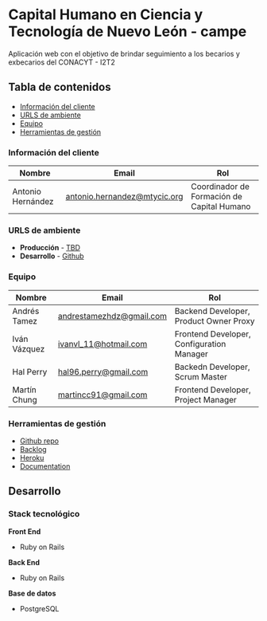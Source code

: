 # Capital Humano en Ciencia y Tecnología de Nuevo León - campe

Aplicación web con el objetivo de brindar seguimiento a los becarios y exbecarios del CONACYT - I2T2

## Tabla de contenidos

* [Información del cliente](#información-del-cliente)
* [URLS de ambiente](#urls-de-ambiente)
* [Equipo](#equipo)
* [Herramientas de gestión](herramientas-de-gestión)



### Información del cliente

| Nombre               | Email             | Rol |
| ------------------ | ----------------- | ---- |
| Antonio Hernández | antonio.hernandez@mtycic.org | Coordinador de Formación de Capital Humano  |


### URLS de ambiente

* **Producción** - [TBD](TBD)
* **Desarrollo** - [Github](https://github.com/ProyectoIntegrador2018/i2t2-campe)

### Equipo

| Nombre           | Email             | Rol        |
| -------------- | ----------------- | ----------- |
| Andrés Tamez | andrestamezhdz@gmail.com | Backend Developer, Product Owner Proxy |
| Iván Vázquez | ivanvl_11@hotmail.com | Frontend Developer, Configuration Manager |
| Hal Perry | hal96.perry@gmail.com | Backedn Developer, Scrum Master|
| Martín Chung | martincc91@gmail.com | Frontend Developer, Project Manager |


### Herramientas de gestión

* [Github repo](https://github.com/)
* [Backlog]()
* [Heroku](https://crowdfront-staging.herokuapp.com/)
* [Documentation](https://drive.com)

## Desarrollo

### Stack tecnológico
**Front End**
* Ruby on Rails

**Back End**
* Ruby on Rails

**Base de datos**
* PostgreSQL

